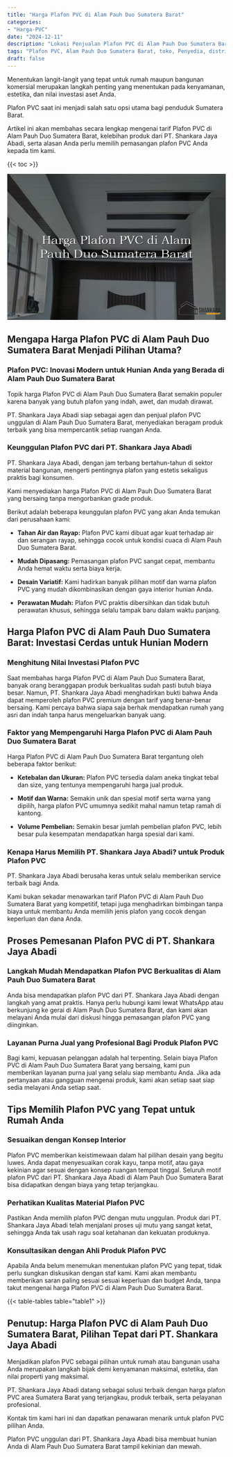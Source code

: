 ```yaml
---
title: "Harga Plafon PVC di Alam Pauh Duo Sumatera Barat"
categories: 
- "Harga-PVC"
date: "2024-12-11"
description: "Lokasi Penjualan Plafon PVC di Alam Pauh Duo Sumatera Barat untuk rumah, kantor, dan ritel. Produk berkualitas, pilihan motif, pilihan warna menarik, beserta jasa instalasi ditangani oleh teknisi ahli serta kepastian resmi!|Layanan penjualan Plafon PVC di Alam Pauh Duo Sumatera Barat bagi kebutuhan tempat tinggal, perkantoran, maupun gerai, beserta produk terbaik dan pemasangan oleh tenaga ahli berpengalaman serta kepastian resmi.|Solusi Plafon PVC di Alam Pauh Duo Sumatera Barat yang andal untuk hunian, kantor, dan gerai, bersama produk terbaik dan instalasi oleh tim profesional serta jaminan resmi.|Penjualan Plafon PVC di Alam Pauh Duo Sumatera Barat untuk tempat tinggal, perkantoran, dan gerai, dengan produk berkualitas dan penempatan oleh tim profesional, dilengkapi dengan garansi resmi.}"
tags: "Plafon PVC, Alam Pauh Duo Sumatera Barat, toko, Penyedia, distributor"
draft: false
---
```


Menentukan langit-langit yang tepat untuk rumah maupun bangunan komersial merupakan langkah penting yang menentukan pada kenyamanan, estetika, dan nilai investasi aset Anda.

Plafon PVC saat ini menjadi salah satu opsi utama bagi penduduk Sumatera Barat.

Artikel ini akan membahas secara lengkap mengenai tarif Plafon PVC di Alam Pauh Duo Sumatera Barat, kelebihan produk dari PT. Shankara Jaya Abadi, serta alasan Anda perlu memilih pemasangan plafon PVC Anda kepada tim kami.

{{< toc >}}

![Harga Plafon PVC di Alam Pauh Duo Sumatera Barat](/images/Harga-PVC/Harga-Plafon-PVC-di-Alam-Pauh-Duo-Sumatera-Barat.png)


## Mengapa Harga Plafon PVC di Alam Pauh Duo Sumatera Barat Menjadi Pilihan Utama?

### Plafon PVC: Inovasi Modern untuk Hunian Anda yang Berada di Alam Pauh Duo Sumatera Barat

Topik harga Plafon PVC di Alam Pauh Duo Sumatera Barat semakin populer karena banyak yang butuh plafon yang indah, awet, dan mudah dirawat.

PT. Shankara Jaya Abadi siap sebagai agen dan penjual plafon PVC unggulan di Alam Pauh Duo Sumatera Barat, menyediakan beragam produk terbaik yang bisa mempercantik setiap ruangan Anda.

### Keunggulan Plafon PVC dari PT. Shankara Jaya Abadi

PT. Shankara Jaya Abadi, dengan jam terbang bertahun-tahun di sektor material bangunan, mengerti pentingnya plafon yang estetis sekaligus praktis bagi konsumen.

Kami menyediakan harga Plafon PVC di Alam Pauh Duo Sumatera Barat yang bersaing tanpa mengorbankan grade produk.

Berikut adalah beberapa keunggulan plafon PVC yang akan Anda temukan dari perusahaan kami:

- **Tahan Air dan Rayap:** Plafon PVC kami dibuat agar kuat terhadap air dan serangan rayap, sehingga cocok untuk kondisi cuaca di Alam Pauh Duo Sumatera Barat.

- **Mudah Dipasang:** Pemasangan plafon PVC sangat cepat, membantu Anda hemat waktu serta biaya kerja.

- **Desain Variatif:** Kami hadirkan banyak pilihan motif dan warna plafon PVC yang mudah dikombinasikan dengan gaya interior hunian Anda.

- **Perawatan Mudah:** Plafon PVC praktis dibersihkan dan tidak butuh perawatan khusus, sehingga selalu tampak baru dalam waktu panjang.

## Harga Plafon PVC di Alam Pauh Duo Sumatera Barat: Investasi Cerdas untuk Hunian Modern

### Menghitung Nilai Investasi Plafon PVC

Saat membahas harga Plafon PVC di Alam Pauh Duo Sumatera Barat, banyak orang beranggapan produk berkualitas sudah pasti butuh biaya besar. Namun, PT. Shankara Jaya Abadi menghadirkan bukti bahwa Anda dapat memperoleh plafon PVC premium dengan tarif yang benar-benar bersaing. Kami percaya bahwa siapa saja berhak mendapatkan rumah yang asri dan indah tanpa harus mengeluarkan banyak uang.

### Faktor yang Mempengaruhi Harga Plafon PVC di Alam Pauh Duo Sumatera Barat

Harga Plafon PVC di Alam Pauh Duo Sumatera Barat tergantung oleh beberapa faktor berikut:

- **Ketebalan dan Ukuran:** Plafon PVC tersedia dalam aneka tingkat tebal dan size, yang tentunya mempengaruhi harga jual produk.

- **Motif dan Warna:** Semakin unik dan spesial motif serta warna yang dipilih, harga plafon PVC umumnya sedikit mahal namun tetap ramah di kantong.

- **Volume Pembelian:** Semakin besar jumlah pembelian plafon PVC, lebih besar pula kesempatan mendapatkan harga spesial dari kami.

### Kenapa Harus Memilih PT. Shankara Jaya Abadi? untuk Produk Plafon PVC

PT. Shankara Jaya Abadi berusaha keras untuk selalu memberikan service terbaik bagi Anda.

Kami bukan sekadar menawarkan tarif Plafon PVC di Alam Pauh Duo Sumatera Barat yang kompetitif, tetapi juga menghadirkan bimbingan tanpa biaya untuk membantu Anda memilih jenis plafon yang cocok dengan keperluan dan dana Anda.

## Proses Pemesanan Plafon PVC di PT. Shankara Jaya Abadi

### Langkah Mudah Mendapatkan Plafon PVC Berkualitas di Alam Pauh Duo Sumatera Barat

Anda bisa mendapatkan plafon PVC dari PT. Shankara Jaya Abadi dengan langkah yang amat praktis. Hanya perlu hubungi kami lewat WhatsApp atau berkunjung ke gerai di Alam Pauh Duo Sumatera Barat, dan kami akan melayani Anda mulai dari diskusi hingga pemasangan plafon PVC yang diinginkan.

### Layanan Purna Jual yang Profesional Bagi Produk Plafon PVC

Bagi kami, kepuasan pelanggan adalah hal terpenting. Selain biaya Plafon PVC di Alam Pauh Duo Sumatera Barat yang bersaing, kami pun memberikan layanan purna jual yang selalu siap membantu Anda. Jika ada pertanyaan atau gangguan mengenai produk, kami akan setiap saat siap sedia melayani Anda setiap saat.

## Tips Memilih Plafon PVC yang Tepat untuk Rumah Anda

### Sesuaikan dengan Konsep Interior

Plafon PVC memberikan keistimewaan dalam hal pilihan desain yang begitu luwes. Anda dapat menyesuaikan corak kayu, tanpa motif, atau gaya kekinian agar sesuai dengan konsep ruangan tempat tinggal. Seluruh motif plafon PVC dari PT. Shankara Jaya Abadi di Alam Pauh Duo Sumatera Barat bisa didapatkan dengan biaya yang tetap terjangkau.

### Perhatikan Kualitas Material Plafon PVC

Pastikan Anda memilih plafon PVC dengan mutu unggulan. Produk dari PT. Shankara Jaya Abadi telah menjalani proses uji mutu yang sangat ketat, sehingga Anda tak usah ragu soal ketahanan dan kekuatan produknya.

### Konsultasikan dengan Ahli Produk Plafon PVC

Apabila Anda belum menemukan menentukan plafon PVC yang tepat, tidak perlu sungkan diskusikan dengan staf kami. Kami akan membantu memberikan saran paling sesuai sesuai keperluan dan budget Anda, tanpa takut mengenai harga Plafon PVC di Alam Pauh Duo Sumatera Barat.

{{< table-tables table="table1" >}}

## Penutup: Harga Plafon PVC di Alam Pauh Duo Sumatera Barat, Pilihan Tepat dari PT. Shankara Jaya Abadi

Menjadikan plafon PVC sebagai pilihan untuk rumah atau bangunan usaha Anda merupakan langkah bijak demi kenyamanan maksimal, estetika, dan nilai properti yang maksimal.

PT. Shankara Jaya Abadi datang sebagai solusi terbaik dengan harga plafon PVC area Sumatera Barat yang terjangkau, produk terbaik, serta pelayanan profesional.

Kontak tim kami hari ini dan dapatkan penawaran menarik untuk plafon PVC pilihan Anda.

Plafon PVC unggulan dari PT. Shankara Jaya Abadi bisa membuat hunian Anda di Alam Pauh Duo Sumatera Barat tampil kekinian dan mewah.